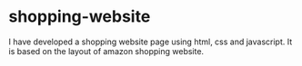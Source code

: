 # shopping-website
I have developed a shopping website page using html, css and javascript. It is based on the layout of amazon shopping website.
